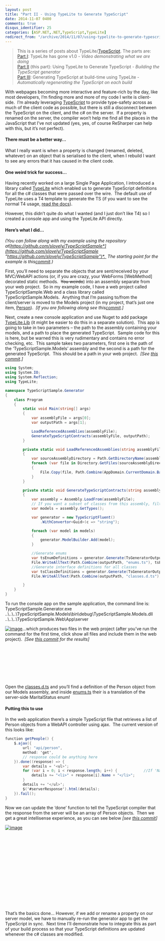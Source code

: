 ```yaml
---
layout: post
title: "Part II - Using TypeLite to Generate TypeScript"
date: 2014-11-07 0400
comments: true
disqus_identifier: 25
categories: [ASP.NET,.NET,TypeScript,TypeLite]
redirect_from: "/archive/2014/11/07/using-typelite-to-generate-typescript.aspx/"
---
```

> This is a series of posts about
> TypeLite/[TypeScript](http://www.typescriptlang.org/). The parts are:
> \
> [Part
> I](http://blog.simonlovely.com/archive/2014/11/07/typelite-has-gone-v1.0.aspx):
> TypeLite has gone v1.0 *- Video demonstrating what we are doing* \
> [Part
> II](http://blog.simonlovely.com/archive/2014/11/09/using-typelite-to-generate-typescript.aspx)
> (this part): Using TypeLite to Generate TypeScript *- Building the
> TypeScript generator* \
> [Part
> III](http://blog.simonlovely.com/archive/2015/11/16/generating-typescript-at-build-time-using-typelite.aspx):
> Generating TypeScript at build-time using TypeLite *- Automatically
> regenerating the TypeScript on each build*

With webpages becoming more interactive and feature-rich by the day,
like most developers, I’m finding more and more of my code I write is
client-side.  I’m already leveraging
[TypeScript](http://www.typescriptlang.org/) to provide type-safety
across as much of the client code as possible, but there is still a
disconnect between the TypeScript on the client, and the c\# on the
server.  If a property is renamed on the server, the compiler won’t help
me find all the places in the JavaScript that I’ve not updated (yes,
yes, of course ReSharper can help with this, but it’s not perfect).

#### There must be a better way…

What I really want is when a property is changed (renamed, deleted,
whatever) on an object that is serialised to the client, when I rebuild
I want to see any errors that it has caused in the client code.

#### One weird trick for success…

Having recently worked on a large Single Page Application, I introduced
a library called [TypeLite](https://bitbucket.org/LukasKabrt/typelite)
which enabled us to generate TypeScript definitions for all the c\#
classes that were passed over the wire.  The default use of TypeLite
uses a T4 template to generate the TS (if you want to see the normal T4
usage, [read the docs](http://type.litesolutions.net/Tutorials)).

However, this didn’t quite do what I wanted (and I just don’t like T4)
so I created a console app and using the TypeLite API directly. 

#### Here’s what I did…

*(You can follow along with my example using the repository
at*[*https://github.com/slovely/TypeScriptSample*](https://github.com/slovely/TypeScriptSample "https://github.com/slovely/TypeScriptSample")*. 
The starting point for the example is
this*[*commit*](https://github.com/slovely/TypeScriptSample/tree/7b7bac8f65613be3d28e405ea8c0da66b70268fd)*.)*

First, you’ll need to separate the objects that are sent/received by
your MVC/WebAPI actions (or, if you are crazy, your WebForms [WebMethod]
decorated static methods.  ~~You weirdo~~) into an assembly separate
from your web project.  So in my example code, I have a web project
called TypeScriptSample.Web and a class library called
TypeScriptSample.Models.  Anything that I’m passing to/from the
client/server is moved to the Models project (in my project, that’s just
one item,
[Person](https://github.com/slovely/TypeScriptSample/blob/7b7bac8f65613be3d28e405ea8c0da66b70268fd/src/TypeScriptSample.Web/Models/Person.cs)). 
*[If you are following along see
this*[*commit*](https://github.com/slovely/TypeScriptSample/commit/41ff4e8ce56bfe5bf08300db4e075587c9b7d4e1)*.]*

Next, create a new console application and use Nuget to add package
[TypeLite.Lib](https://www.nuget.org/packages/TypeLite.Lib) (it might be
easier to do this in a separate solution).  This app is going to take in
two parameters – the path to the assembly containing your models, and a
path to place the generated TypeScript.  Sample code for this is here,
but be warned this is very rudimentary and contains no error checking,
etc.  This sample takes two parameters, first one is the path of the
‘TypeScriptSample.Models’ assembly and the second is a path for the
generated TypeScript.  This should be a path in your web project.  *[See
[this
commit](https://github.com/slovely/TypeScriptSample/commit/545d6ddca094c8b03192edfb194cfd216acb83c1).]*

```csharp
using System;
using System.IO;
using System.Reflection;
using TypeLite;

namespace TypeScriptSample.Generator
{
    class Program
    {
        static void Main(string[] args)
        {
            var assemblyFile = args[0];
            var outputPath = args[1];

            LoadReferencedAssemblies(assemblyFile);
            GenerateTypeScriptContracts(assemblyFile, outputPath);
        }

        private static void LoadReferencedAssemblies(string assemblyFile)
        {
            var sourceAssemblyDirectory = Path.GetDirectoryName(assemblyFile);
            foreach (var file in Directory.GetFiles(sourceAssemblyDirectory, "*.dll"))
            {
                File.Copy(file, Path.Combine(AppDomain.CurrentDomain.BaseDirectory, new FileInfo(file).Name), true);
            }
        }

        private static void GenerateTypeScriptContracts(string assemblyFile, string outputPath)
        {
            var assembly = Assembly.LoadFrom(assemblyFile);
            // If you want a subset of classes from this assembly, filter them here
            var models = assembly.GetTypes();

            var generator = new TypeScriptFluent()
                .WithConvertor<Guid>(c => "string");

            foreach (var model in models)
            {
                generator.ModelBuilder.Add(model);
            }

            //Generate enums
            var tsEnumDefinitions = generator.Generate(TsGeneratorOutput.Enums);
            File.WriteAllText(Path.Combine(outputPath, "enums.ts"), tsEnumDefinitions);
            //Generate interface definitions for all classes
            var tsClassDefinitions = generator.Generate(TsGeneratorOutput.Properties | TsGeneratorOutput.Fields);
            File.WriteAllText(Path.Combine(outputPath, "classes.d.ts"), tsClassDefinitions);

        }
    }
}
```

To run the console app on the sample application, the command line is: \
TypeScriptSample.Generator.exe
..\\..\\..\\TypeScriptSample.Models\\bin\\debug\\TypeScriptSample.Models.dll
..\\..\\..\\TypeScriptSample.Web\\App\\server

[![image](http://blog.simonlovely.com/Images/LiveWriterUploaded/Generation-of-TypeScript-for_11FD1/image_thumb.png "image")](http://blog.simonlovely.com/Images/LiveWriterUploaded/Generation-of-TypeScript-for_11FD1/image.png)…which
produces two files in the web project (after you’ve run the command for
the first time, click show all files and include them in the web
project).  *[See [this
commit](https://github.com/slovely/TypeScriptSample/commit/4ec67d241f54e2b13caddf53a66327d2d6af1fb1)
for the results]*

 

 

 

 

Open the
[classes.d.ts](https://github.com/slovely/TypeScriptSample/blob/4ec67d241f54e2b13caddf53a66327d2d6af1fb1/src/TypeScriptSample.Web/App/server/classes.d.ts)
and you’ll find a definition of the Person object from our Models
assembly, and inside
[enums.ts](https://github.com/slovely/TypeScriptSample/blob/4ec67d241f54e2b13caddf53a66327d2d6af1fb1/src/TypeScriptSample.Web/App/server/enums.ts)
their is a translation of the server-side MaritalStatus enum!

#### Putting this to use

In the web application there’s a simple TypeScript file that retrieves a
list of Person objects from a WebAPI controller using ajax.  The current
version of this looks like:

```csharp
function getPeople() {
    $.ajax({
        url: "api/person",
        method: 'get',
        // response could be anything here
    }).done((response) => {
        var details = '<ul>';
        for (var i = 0; i < response.length; i++) {            //If 'Name' gets changed on the server, this code will fail 
            details += "<li>" + response[i].Name + "</li>";
        }
        details += '</ul>';
        $('#serverResponse').html(details);
    }).fail();
}
```

Now we can update the ‘done’ function to tell the TypeScript compiler
that the response from the server will be an array of Person objects. 
Then we get a great intellisense experience, as you can see below *[see
[this
commit](https://github.com/slovely/TypeScriptSample/commit/857dfc31e551b2020627a9226f615c4de5f18ae2)]*

[![image](http://blog.simonlovely.com/Images/LiveWriterUploaded/Generation-of-TypeScript-for_11FD1/image_thumb_3.png "image")](http://blog.simonlovely.com/Images/LiveWriterUploaded/Generation-of-TypeScript-for_11FD1/image_3.png)

 

 

 

 

 

 

 

 

That’s the basics done… However, if we add or rename a property on our
server model, we have to manually re-run the generator app to get the
TypeScript in sync.  Next time I’ll demonstrate how to integrate this as
part of your build process so that your TypeScript definitions are
updated whenever the c\# classes are modified.

